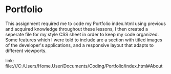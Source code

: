 # Portfolio 
This assignment required me to code my Portfolio index.html using previous and acquired knowledge throughout these lessons, I then created a seperate file for my style CSS sheet in order to keep my code organized. Some features which I were told to include are a section with titled images of the developer's applications, and  a responsive layout that adapts to different viewports. 


link: file:///C:/Users/Home.User/Documents/Coding/Portfolio/index.html#About
